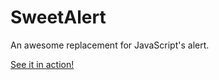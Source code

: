 # SweetAlert

An awesome replacement for JavaScript's alert.

[See it in action!](http://tristanedwards.me/sweetalert/)